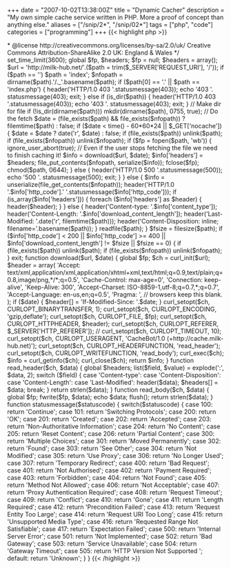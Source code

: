 +++
date = "2007-10-02T13:38:00Z"
title = "Dynamic Cacher"
description = "My own simple cache service written in PHP.  More a proof of concept than anything else."
aliases = ["/snip/2*", "/snip/02*"]
tags = ["php", "code"]
categories = ["programming"]
+++
{{< highlight php >}}
<?php

/**
 * My own simple cache service written in PHP.  More a proof of concept than anything else.
 *
 * @author Phill Sparks <me@phills.me.uk>
 * @license http://creativecommons.org/licenses/by-sa/2.0/uk/ Creative Commons Attribution-ShareAlike 2.0 UK: England & Wales
 */

set_time_limit(3600);

global $fp, $headers;
$fp = null; $headers = array();

$url = 'http://milk-hub.net/'.($path = trim($_SERVER['REQUEST_URI'], '/'));
if ($path == '') $path = 'index';
$nfopath = dirname($path).'/._'.basename($path);

if ($path[0] == '.' || $path == 'index.php') {
    header('HTTP/1.0 403 '.statusmessage(403));
    echo '403 '. statusmessage(403);
    exit;
}
else if (is_dir($path)) {
    header('HTTP/1.0 403 '.statusmessage(403));
    echo '403 '. statusmessage(403);
    exit;
}

// Make dir for file
if (!is_dir(dirname($path))) mkdir(dirname($path), 0755, true);

// Do the fetch
$date = (file_exists($path) && file_exists($nfopath)) ? filemtime($path) : false;

if ($date < time() - 60*60*24 || $_GET['nocache']) {
    $date = $date ? date('r', $date) : false;

    if (file_exists($path))    unlink($path);
    if (file_exists($nfopath)) unlink($nfopath);

    if ($fp = fopen($path, 'wb')) {
        ignore_user_abort(true); // Even if the user stops fetching the file we need to finish caching it!

        $info = download($url, $date);
        $info['headers'] = $headers;
        file_put_contents($nfopath, serialize($info));

        fclose($fp);
        chmod($path, 0644);
    }
    else {
        header('HTTP/1.0 500 '.statusmessage(500));
        echo '500 '. statusmessage(500);
        exit;
    }
}
else {
    $info = unserialize(file_get_contents($nfopath));

    header('HTTP/1.0 '.$info['http_code'].' '.statusmessage($info['http_code']));
    if (is_array($info['headers'])) {
        foreach ($info['headers'] as $header) {
            header($header);
        }
    }
    else {
        header('Content-type: '.$info['content_type']);
        header('Content-Length: '.$info['download_content_length']);
        header('Last-Modified: '.date('r', filemtime($path)));
        header('Content-Disposition: inline; filename='.basename($path));
    }
    readfile($path);
}

$fsize = filesize($path);
if ($info['http_code'] < 200 || $info['http_code'] >= 400 || $info['download_content_length'] != $fsize || $fsize == 0) {
    if (file_exists($path))    unlink($path);
    if (file_exists($nfopath)) unlink($nfopath);
}

exit;

function download($url, $date) {
    global $fp;

    $ch = curl_init($url);

    $header = array(
        'Accept: text/xml,application/xml,application/xhtml+xml,text/html;q=0.9,text/plain;q=0.8,image/png,*/*;q=0.5',
        'Cache-Control: max-age=0',
        'Connection: keep-alive',
        'Keep-Alive: 300',
        'Accept-Charset: ISO-8859-1,utf-8;q=0.7,*;q=0.7',
        'Accept-Language: en-us,en;q=0.5',
        'Pragma: ', // browsers keep this blank.
    );
    if ($date) {
        $header[] = 'If-Modified-Since: '.$date;
    }

    curl_setopt($ch, CURLOPT_BINARYTRANSFER, 1);
    curl_setopt($ch, CURLOPT_ENCODING,    'gzip,deflate');
    curl_setopt($ch, CURLOPT_FILE, $fp);
    curl_setopt($ch, CURLOPT_HTTPHEADER,  $header);
    curl_setopt($ch, CURLOPT_REFERER,     $_SERVER['HTTP_REFERER']);
    // curl_setopt($ch, CURLOPT_TIMEOUT,     10);
    curl_setopt($ch, CURLOPT_USERAGENT,  'CacheBot/1.0 (+http://cache.milk-hub.net)');

    curl_setopt($ch, CURLOPT_HEADERFUNCTION, 'read_header');
    curl_setopt($ch, CURLOPT_WRITEFUNCTION, 'read_body');

    curl_exec($ch);
    $info = curl_getinfo($ch);
    curl_close($ch);

    return $info;
}

function read_header($ch, $data) {
    global $headers;

    list($field, $value) = explode(':', $data, 2);

    switch ($field) {
        case 'Content-type':
        case 'Content-Disposition':
        case 'Content-Length':
        case 'Last-Modified':
            header($data);
            $headers[] = $data;
        break;
    }

    return strlen($data);
}

function read_body($ch, $data) {
    global $fp;

    fwrite($fp, $data);
    echo $data; flush();

    return strlen($data);
}

function statusmessage($statuscode) {
    switch($statuscode) {
        case 100:
            return 'Continue';
        case 101:
            return 'Switching Protocols';
        case 200:
            return 'OK';
        case 201:
            return 'Created';
        case 202:
            return 'Accepted';
        case 203:
            return 'Non-Authoritative Information';
        case 204:
            return 'No Content';
        case 205:
            return 'Reset Content';
        case 206:
            return 'Partial Content';
        case 300:
            return 'Multiple Choices';
        case 301:
            return 'Moved Permanently';
        case 302:
            return 'Found';
        case 303:
            return 'See Other';
        case 304:
            return 'Not Modified';
        case 305:
            return 'Use Proxy';
        case 306:
            return 'No Longer Used';
        case 307:
            return 'Temporary Redirect';
        case 400:
            return 'Bad Request';
        case 401:
            return 'Not Authorised';
        case 402:
            return 'Payment Required';
        case 403:
            return 'Forbidden';
        case 404:
            return 'Not Found';
        case 405:
            return 'Method Not Allowed';
        case 406:
            return 'Not Acceptable';
        case 407:
            return 'Proxy Authentication Required';
        case 408:
            return 'Request Timeout';
        case 409:
            return 'Conflict';
        case 410:
            return 'Gone';
        case 411:
            return 'Length Required';
        case 412:
            return 'Precondition Failed';
        case 413:
            return 'Request Entity Too Large';
        case 414:
            return 'Request URI Too Long';
        case 415:
            return 'Unsupported Media Type';
        case 416:
            return 'Requested Range Not Satisfiable';
        case 417:
            return 'Expectation Failed';
        case 500:
            return 'Internal Server Error';
        case 501:
            return 'Not Implemented';
        case 502:
            return 'Bad Gateway';
        case 503:
            return 'Service Unavailable';
        case 504:
            return 'Gateway Timeout';
        case 505:
            return 'HTTP Version Not Supported ';
        default:
            return 'Unknown';
    }
}
{{< /highlight >}}
